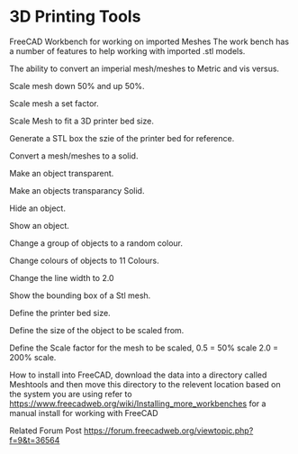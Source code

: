# 3D Printing Tools
FreeCAD Workbench for working on imported Meshes
The work bench has a number of features to help working with imported .stl models.

The ability to convert an imperial mesh/meshes to Metric and vis versus.

Scale mesh down 50% and up 50%.

Scale mesh a set factor.

Scale Mesh to fit a 3D printer bed size.

Generate a STL box the szie of the printer bed for reference.

Convert a mesh/meshes to a solid.

Make an object transparent.

Make an objects transparancy Solid.

Hide an object.

Show an object.

Change a group of objects to a random colour.

Change colours of objects to 11 Colours.

Change the line width to 2.0

Show the bounding box of a Stl mesh.

Define the printer bed size.

Define the size of the object to be scaled from.

Define the Scale factor for the mesh to be scaled, 0.5 = 50% scale 2.0 = 200% scale.


How to install into FreeCAD, download the data into a directory called Meshtools and then move this directory to the relevent location based on the system you are using refer to https://www.freecadweb.org/wiki/Installing_more_workbenches for a manual install for working with FreeCAD

Related Forum Post https://forum.freecadweb.org/viewtopic.php?f=9&t=36564
